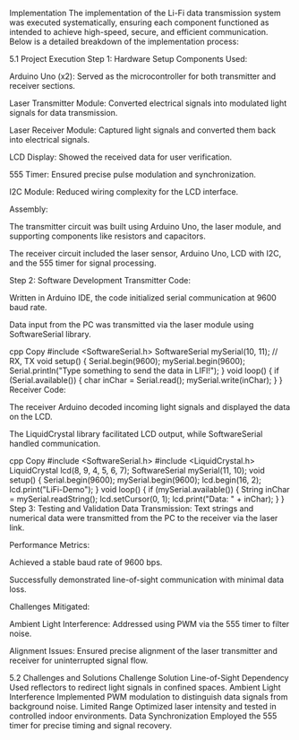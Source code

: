 Implementation
The implementation of the Li-Fi data transmission system was executed systematically, ensuring each component functioned as intended to achieve high-speed, secure, and efficient communication. Below is a detailed breakdown of the implementation process:

5.1 Project Execution
Step 1: Hardware Setup
Components Used:

Arduino Uno (x2): Served as the microcontroller for both transmitter and receiver sections.

Laser Transmitter Module: Converted electrical signals into modulated light signals for data transmission.

Laser Receiver Module: Captured light signals and converted them back into electrical signals.

LCD Display: Showed the received data for user verification.

555 Timer: Ensured precise pulse modulation and synchronization.

I2C Module: Reduced wiring complexity for the LCD interface.

Assembly:

The transmitter circuit was built using Arduino Uno, the laser module, and supporting components like resistors and capacitors.

The receiver circuit included the laser sensor, Arduino Uno, LCD with I2C, and the 555 timer for signal processing.

Step 2: Software Development
Transmitter Code:

Written in Arduino IDE, the code initialized serial communication at 9600 baud rate.

Data input from the PC was transmitted via the laser module using SoftwareSerial library.

cpp
Copy
#include <SoftwareSerial.h>
SoftwareSerial mySerial(10, 11); // RX, TX
void setup() {
  Serial.begin(9600);
  mySerial.begin(9600);
  Serial.println("Type something to send the data in LIFI!");
}
void loop() {
  if (Serial.available()) {
    char inChar = Serial.read();
    mySerial.write(inChar);
  }
}
Receiver Code:

The receiver Arduino decoded incoming light signals and displayed the data on the LCD.

The LiquidCrystal library facilitated LCD output, while SoftwareSerial handled communication.

cpp
Copy
#include <SoftwareSerial.h>
#include <LiquidCrystal.h>
LiquidCrystal lcd(8, 9, 4, 5, 6, 7);
SoftwareSerial mySerial(11, 10);
void setup() {
  Serial.begin(9600);
  mySerial.begin(9600);
  lcd.begin(16, 2);
  lcd.print("LiFi-Demo");
}
void loop() {
  if (mySerial.available()) {
    String inChar = mySerial.readString();
    lcd.setCursor(0, 1);
    lcd.print("Data: " + inChar);
  }
}
Step 3: Testing and Validation
Data Transmission: Text strings and numerical data were transmitted from the PC to the receiver via the laser link.

Performance Metrics:

Achieved a stable baud rate of 9600 bps.

Successfully demonstrated line-of-sight communication with minimal data loss.

Challenges Mitigated:

Ambient Light Interference: Addressed using PWM via the 555 timer to filter noise.

Alignment Issues: Ensured precise alignment of the laser transmitter and receiver for uninterrupted signal flow.

5.2 Challenges and Solutions
Challenge	Solution
Line-of-Sight Dependency	Used reflectors to redirect light signals in confined spaces.
Ambient Light Interference	Implemented PWM modulation to distinguish data signals from background noise.
Limited Range	Optimized laser intensity and tested in controlled indoor environments.
Data Synchronization	Employed the 555 timer for precise timing and signal recovery.
